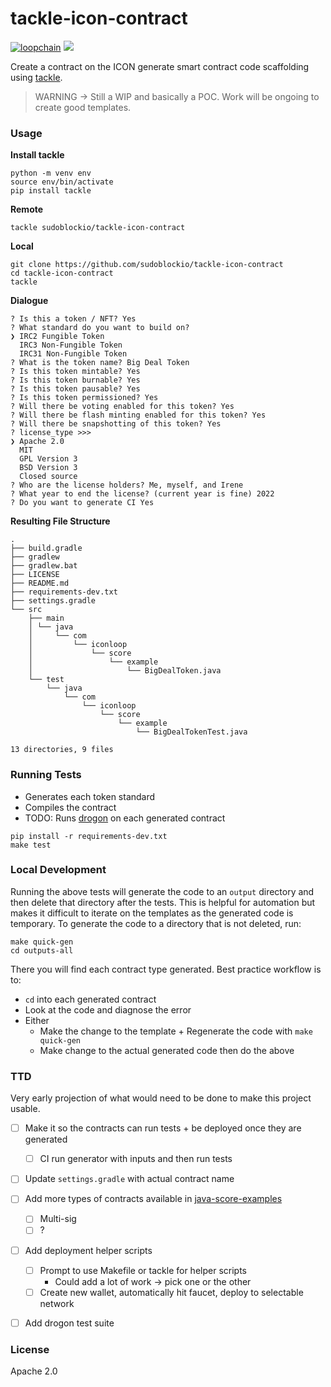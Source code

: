 # tackle-icon-contract

[![loopchain](https://img.shields.io/badge/ICON-API-blue?logoColor=white&logo=icon&labelColor=31B8BB)](https://shields.io) 
![](https://github.com/sudoblockio/tackle-icon-sc-poc/workflows/push-main/badge.svg?branch=main) 

Create a contract on the ICON  generate smart contract code scaffolding using [tackle](https://github.com/sudoblockio/tackle). 

> WARNING -> Still a WIP and basically a POC. Work will be ongoing to create good templates.

### Usage 

**Install tackle**
```shell
python -m venv env 
source env/bin/activate
pip install tackle 
```

**Remote**
```shell
tackle sudoblockio/tackle-icon-contract
```

**Local**
```shell
git clone https://github.com/sudoblockio/tackle-icon-contract
cd tackle-icon-contract
tackle 
```

**Dialogue**
```text
? Is this a token / NFT? Yes
? What standard do you want to build on? 
❯ IRC2 Fungible Token
  IRC3 Non-Fungible Token
  IRC31 Non-Fungible Token
? What is the token name? Big Deal Token
? Is this token mintable? Yes
? Is this token burnable? Yes
? Is this token pausable? Yes
? Is this token permissioned? Yes
? Will there be voting enabled for this token? Yes
? Will there be flash minting enabled for this token? Yes
? Will there be snapshotting of this token? Yes
? license_type >>> 
❯ Apache 2.0
  MIT
  GPL Version 3
  BSD Version 3
  Closed source
? Who are the license holders? Me, myself, and Irene
? What year to end the license? (current year is fine) 2022
? Do you want to generate CI Yes
```

**Resulting File Structure**

```text
.
├── build.gradle
├── gradlew
├── gradlew.bat
├── LICENSE
├── README.md
├── requirements-dev.txt
├── settings.gradle
└── src
    ├── main
    │ └── java
    │     └── com
    │         └── iconloop
    │             └── score
    │                 └── example
    │                     └── BigDealToken.java
    └── test
        └── java
            └── com
                └── iconloop
                    └── score
                        └── example
                            └── BigDealTokenTest.java

13 directories, 9 files
```

### Running Tests 

- Generates each token standard
- Compiles the contract 
- TODO: Runs [drogon](https://github.com/icon-community/drogon) on each generated contract 

```shell
pip install -r requirements-dev.txt
make test 
```

### Local Development 

Running the above tests will generate the code to an `output` directory and then delete that directory after the tests. This is helpful for automation but makes it difficult to iterate on the templates as the generated code is temporary. To generate the code to a directory that is not deleted, run: 

```shell
make quick-gen
cd outputs-all
```

There you will find each contract type generated. Best practice workflow is to:

- `cd` into each generated contract
- Look at the code and diagnose the error
- Either
  - Make the change to the template + Regenerate the code with `make quick-gen`
  - Make change to the actual generated code then do the above

### TTD 

Very early projection of what would need to be done to make this project usable. 

- [ ] Make it so the contracts can run tests + be deployed once they are generated 
  - [ ] CI run generator with inputs and then run tests  
- [ ] Update `settings.gradle` with actual contract name 
- [ ] Add more types of contracts available in [java-score-examples](https://github.com/icon-project/java-score-examples)
  - [ ] Multi-sig 
  - [ ] ?
- [ ] Add deployment helper scripts 
  - [ ] Prompt to use Makefile or tackle for helper scripts
    - Could add a lot of work -> pick one or the other 
  - [ ] Create new wallet, automatically hit faucet, deploy to selectable network 
- [ ] Add drogon test suite 


### License 

Apache 2.0
